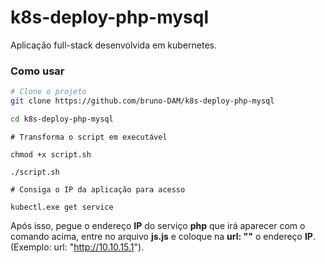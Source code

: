 # k8s-deploy-php-mysql

Aplicação full-stack desenvolvida em kubernetes. 

### Como usar 

```bash
# Clone o projeto
git clone https://github.com/bruno-DAM/k8s-deploy-php-mysql

cd k8s-deploy-php-mysql
```

```
# Transforma o script em executável

chmod +x script.sh
```

```
./script.sh

# Consiga o IP da aplicação para acesso

kubectl.exe get service
```

Após isso, pegue o endereço **IP** do serviço **php** que irá aparecer com o comando acima, entre no arquivo **js.js** e coloque na **url: ""** o endereço **IP**. (Exemplo: url: "http://10.10.15.1").
